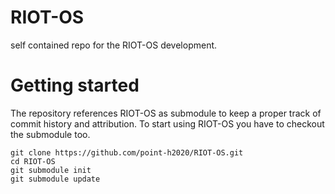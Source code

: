 # RIOT-OS
self contained repo for the RIOT-OS development.

# Getting started

The repository references RIOT-OS as submodule to keep a proper track of commit history and attribution.
To start using RIOT-OS you have to checkout the submodule too.

```
git clone https://github.com/point-h2020/RIOT-OS.git
cd RIOT-OS
git submodule init
git submodule update
```
